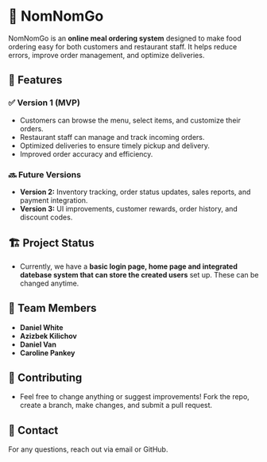 # 🍔 NomNomGo  

NomNomGo is an **online meal ordering system** designed to make food ordering easy for both customers and restaurant staff. It helps reduce errors, improve order management, and optimize deliveries.

## 🚀 Features  
### ✅ Version 1 (MVP)  
- Customers can browse the menu, select items, and customize their orders.  
- Restaurant staff can manage and track incoming orders.  
- Optimized deliveries to ensure timely pickup and delivery.  
- Improved order accuracy and efficiency.  

### 🔜 Future Versions  
- **Version 2:** Inventory tracking, order status updates, sales reports, and payment integration.  
- **Version 3:** UI improvements, customer rewards, order history, and discount codes.  

## 🏗️ **Project Status**  
- Currently, we have a **basic login page, home page and integrated datebase system that can store the created users** set up. These can be changed anytime.  

## 👥 **Team Members**   
- **Daniel White**
- **Azizbek Kilichov**   
- **Daniel Van**  
- **Caroline Pankey**  


## 📩 Contributing

- Feel free to change anything or suggest improvements! Fork the repo, create a branch, make changes, and submit a pull request.

## 📧 Contact

For any questions, reach out via email or GitHub.
